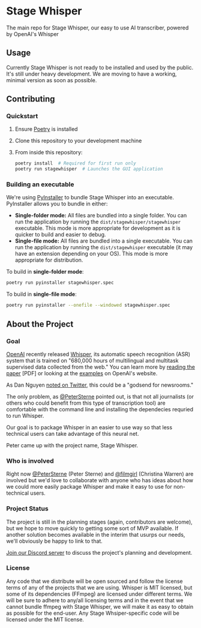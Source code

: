 # Stage Whisper
The main repo for Stage Whisper, our easy to use AI transcriber, powered by OpenAI's Whisper

## Usage

Currently Stage Whisper is not ready to be installed and used by the public. It's still under heavy development. We are moving to have a working, minimal version as soon as possible.

## Contributing

### Quickstart

1. Ensure [Poetry](https://python-poetry.org/) is installed
2. Clone this repository to your development machine
3. From inside this repository:

   ```sh
   poetry install  # Required for first run only
   poetry run stagewhisper  # Launches the GUI application
   ```

### Building an executable

We're using [PyInstaller](https://pyinstaller.org/en/stable/index.html) to bundle Stage Whisper into an executable. PyInstaller allows you to bundle in either:

* **Single-folder mode:** All files are bundled into a single folder. You can run the application by running the `dist/stagewhisper/stagewhisper` executable. This mode is more appropriate for development as it is quicker to build and easier to debug.
* **Single-file mode:** All files are bundled into a single executable. You can run the application by running the `dist/stagewhisper` executable (it may have an extension depending on your OS). This mode is more appropriate for distribution.

To build in **single-folder mode**:

```sh
poetry run pyinstaller stagewhisper.spec
```

To build in **single-file mode**:

```sh
poetry run pyinstaller --onefile --windowed stagewhisper.spec
```

## About the Project

### Goal

[OpenAI](https://openai.com/blog/whisper/) recently released [Whisper](https://github.com/openai/whisper), its automatic speech recognition (ASR) system that is trained on "680,000 hours of multilingual and multitask supervised data collected from the web." You can learn more by [reading the paper](https://cdn.openai.com/papers/whisper.pdf) [PDF] or looking at the [examples](https://openai.com/blog/whisper/) on OpenAI's website.

As Dan Nguyen [noted on Twitter](https://twitter.com/dancow/status/1572749731704573957), this could be a "godsend for newsrooms."

The only problem, as [@PeterSterne](https://github.com/petersterne) pointed out, is that not all journalists (or others who could benefit from this type of transcription tool) are comfortable with the command line and installing the dependecies requried to run Whisper.

Our goal is to package Whisper in an easier to use way so that less technical users can take advantage of this neural net.

Peter came up with the project name, Stage Whisper.

### Who is involved

Right now [@PeterSterne](https://github.com/petersterne) (Peter Sterne) and [@filmgirl](https://github.com/filmgirl) (Christina Warren) are involved but we'd love to collaborate with anyone who has ideas about how we could more easily package Whisper and make it easy to use for non-technical users.

### Project Status

The project is still in the planning stages (again, contributors are welcome), but we hope to move quickly to getting some sort of MVP available. If another solution becomes available in the interim that usurps our needs, we'll obviously be happy to link to that.

[Join our Discord server](https://discord.gg/rcKtzTsA) to discuss the project's planning and development.

### License

Any code that we distribute will be open sourced and follow the license terms of any of the projects that we are using. Whisper is MIT licensed, but some of its dependencies (FFmpeg) are licensed under different terms. We will be sure to adhere to any/all licensing terms and in the event that we cannot bundle ffmpeg with Stage Whisper, we will make it as easy to obtain as possible for the end-user. Any Stage Whsiper-specific code will be licensed under the MIT license.
